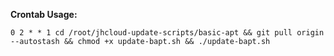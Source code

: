 **Crontab Usage:**

```0 2 * * 1 cd /root/jhcloud-update-scripts/basic-apt && git pull origin --autostash && chmod +x update-bapt.sh && ./update-bapt.sh```